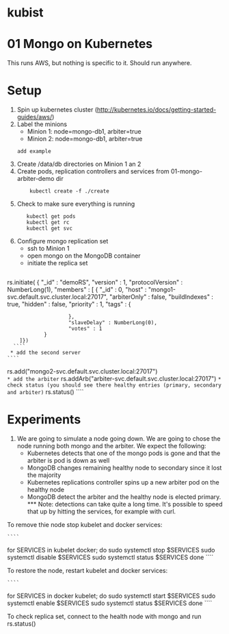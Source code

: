 # kubist

01 Mongo on Kubernetes
=====

This runs AWS, but nothing is specific to it.  Should run anywhere.

Setup
===

1. Spin up kubernetes cluster (http://kubernetes.io/docs/getting-started-guides/aws/)
1. Label the minions
    * Minion 1: node=mongo-db1, arbiter=true
    * Minion 2: node=mongo-db1, arbiter=true
    ````	
	add example
    ````
1. Create /data/db directories on Minion 1 an 2
1. Create pods, replication controllers and services from 01-mongo-arbiter-demo dir
    ````
        kubectl create -f ./create
    ````
1. Check to make sure everything is running
    ````
       kubectl get pods
       kubectl get rc
       kubectl get svc
    ````
1. Configure mongo replication set
    * ssh  to  Minion 1
    * open mongo on the MongoDB container
    * initiate the replica set
    ````
rs.initiate(
{
        "_id" : "demoRS",
        "version" : 1,
        "protocolVersion" : NumberLong(1),
        "members" : [
                {
                        "_id" : 0,
                        "host" : "mongo1-svc.default.svc.cluster.local:27017",
                        "arbiterOnly" : false,
                        "buildIndexes" : true,
                        "hidden" : false,
                        "priority" : 1,
                        "tags" : {

                        },
                        "slaveDelay" : NumberLong(0),
                        "votes" : 1
                }
        ]})
      ````
     * add the second server
    ````
rs.add("mongo2-svc.default.svc.cluster.local:27017")		
    ````
     * add the arbiter
    ````
rs.addArb("arbiter-svc.default.svc.cluster.local:27017")
    ````
    * check status (you should see there healthy entries (primary, secondary and arbiter)
    ````
rs.status()
    ````




Experiments
====
1.  We are going to simulate a node going down.  We are going to chose the node running both mongo and the arbiter.  We expect the following:
    * Kubernetes detects that one of the mongo pods is gone and that the arbiter is pod is down as well
    * MongoDB changes remaining healthy node to secondary since it lost the majority
    * Kubernetes replications controller spins up a new arbiter pod on the healthy node
    * MongoDB detect the arbiter and the healthy node is elected primary.  
*** Note: detections can take quite a long time.  It's possible to speed that up by hitting the services, for example with curl.
 
To remove thie node stop kubelet and docker services:


    ````
for SERVICES in  kubelet docker; do
   sudo systemctl stop $SERVICES
   sudo systemctl disable $SERVICES
   sudo systemctl status $SERVICES
done
    ````

To restore the node, restart kubelet and docker services:


    ````
for SERVICES in docker kubelet; do
   sudo systemctl start $SERVICES
   sudo systemctl enable $SERVICES
   sudo systemctl status $SERVICES
done
    ````

To check replica set, connect to the health node with mongo and run rs.status()


